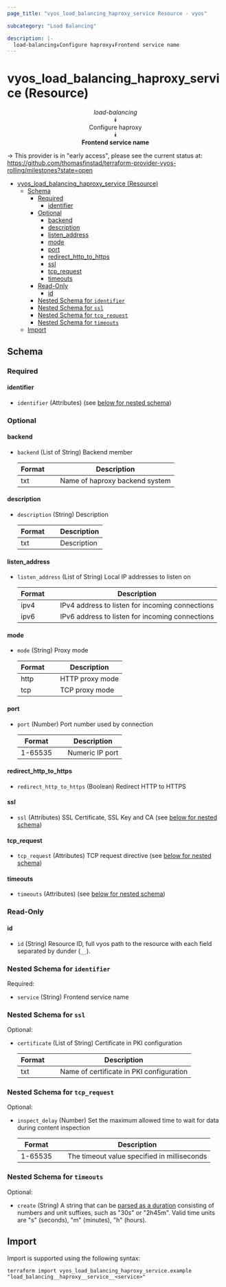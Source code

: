 ```yaml
---
page_title: "vyos_load_balancing_haproxy_service Resource - vyos"

subcategory: "Load Balancing"

description: |-
  load-balancing⯯Configure haproxy⯯Frontend service name
---
```


# vyos_load_balancing_haproxy_service (Resource)
<center>


*load-balancing*  
⯯  
Configure haproxy  
⯯  
**Frontend service name**


</center>

-> This provider is in "early access", please see the current status at: https://github.com/thomasfinstad/terraform-provider-vyos-rolling/milestones?state=open

<!--TOC-->

- [vyos_load_balancing_haproxy_service (Resource)](#vyos_load_balancing_haproxy_service-resource)
  - [Schema](#schema)
    - [Required](#required)
      - [identifier](#identifier)
    - [Optional](#optional)
      - [backend](#backend)
      - [description](#description)
      - [listen_address](#listen_address)
      - [mode](#mode)
      - [port](#port)
      - [redirect_http_to_https](#redirect_http_to_https)
      - [ssl](#ssl)
      - [tcp_request](#tcp_request)
      - [timeouts](#timeouts)
    - [Read-Only](#read-only)
      - [id](#id)
    - [Nested Schema for `identifier`](#nested-schema-for-identifier)
    - [Nested Schema for `ssl`](#nested-schema-for-ssl)
    - [Nested Schema for `tcp_request`](#nested-schema-for-tcp_request)
    - [Nested Schema for `timeouts`](#nested-schema-for-timeouts)
  - [Import](#import)

<!--TOC-->

<!-- schema generated by tfplugindocs -->
## Schema

### Required

#### identifier
- `identifier` (Attributes) (see [below for nested schema](#nestedatt--identifier))

### Optional

#### backend
- `backend` (List of String) Backend member

    |  Format  &emsp;|  Description                     |
    |----------|----------------------------------|
    |  txt     &emsp;|  Name of haproxy backend system  |
#### description
- `description` (String) Description

    |  Format  &emsp;|  Description  |
    |----------|---------------|
    |  txt     &emsp;|  Description  |
#### listen_address
- `listen_address` (List of String) Local IP addresses to listen on

    |  Format  &emsp;|  Description                                      |
    |----------|---------------------------------------------------|
    |  ipv4    &emsp;|  IPv4 address to listen for incoming connections  |
    |  ipv6    &emsp;|  IPv6 address to listen for incoming connections  |
#### mode
- `mode` (String) Proxy mode

    |  Format  &emsp;|  Description      |
    |----------|-------------------|
    |  http    &emsp;|  HTTP proxy mode  |
    |  tcp     &emsp;|  TCP proxy mode   |
#### port
- `port` (Number) Port number used by connection

    |  Format   &emsp;|  Description      |
    |-----------|-------------------|
    |  1-65535  &emsp;|  Numeric IP port  |
#### redirect_http_to_https
- `redirect_http_to_https` (Boolean) Redirect HTTP to HTTPS
#### ssl
- `ssl` (Attributes) SSL Certificate, SSL Key and CA (see [below for nested schema](#nestedatt--ssl))
#### tcp_request
- `tcp_request` (Attributes) TCP request directive (see [below for nested schema](#nestedatt--tcp_request))
#### timeouts
- `timeouts` (Attributes) (see [below for nested schema](#nestedatt--timeouts))

### Read-Only

#### id
- `id` (String) Resource ID, full vyos path to the resource with each field separated by dunder (`__`).

<a id="nestedatt--identifier"></a>
### Nested Schema for `identifier`

Required:

- `service` (String) Frontend service name


<a id="nestedatt--ssl"></a>
### Nested Schema for `ssl`

Optional:

- `certificate` (List of String) Certificate in PKI configuration

    |  Format  &emsp;|  Description                               |
    |----------|--------------------------------------------|
    |  txt     &emsp;|  Name of certificate in PKI configuration  |


<a id="nestedatt--tcp_request"></a>
### Nested Schema for `tcp_request`

Optional:

- `inspect_delay` (Number) Set the maximum allowed time to wait for data during content inspection

    |  Format   &emsp;|  Description                                  |
    |-----------|-----------------------------------------------|
    |  1-65535  &emsp;|  The timeout value specified in milliseconds  |


<a id="nestedatt--timeouts"></a>
### Nested Schema for `timeouts`

Optional:

- `create` (String) A string that can be [parsed as a duration](https://pkg.go.dev/time#ParseDuration) consisting of numbers and unit suffixes, such as &#34;30s&#34; or &#34;2h45m&#34;. Valid time units are &#34;s&#34; (seconds), &#34;m&#34; (minutes), &#34;h&#34; (hours).

## Import

Import is supported using the following syntax:

```shell
terraform import vyos_load_balancing_haproxy_service.example "load_balancing__haproxy__service__<service>"
```
